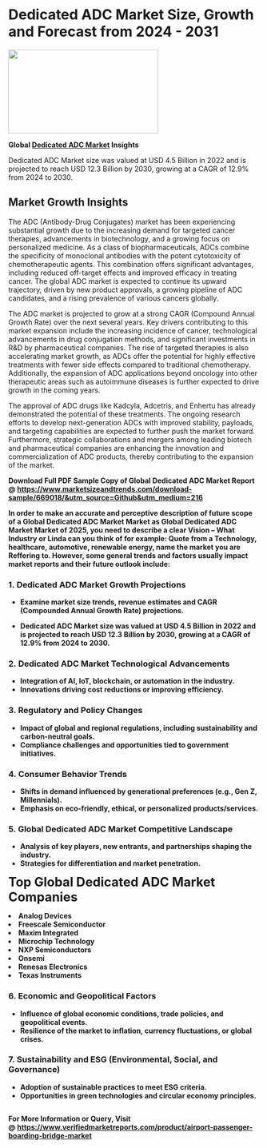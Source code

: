 <H1>Dedicated ADC Market Size, Growth and Forecast from 2024 - 2031</H1><img class="aligncenter size-medium wp-image-584254" src="https://thirdeyenews.in/wp-content/uploads/2024/09/Global-Market-Research-300x168.jpeg" alt="" width="300" height="168" /><p><strong>Global&nbsp;<a href="https://www.marketsizeandtrends.com/download-sample/669018/&amp;utm_source=Github&utm_medium=216">Dedicated ADC Market</a> Insights</strong></p><p>Dedicated ADC Market size was valued at USD 4.5 Billion in 2022 and is projected to reach USD 12.3 Billion by 2030, growing at a CAGR of 12.9% from 2024 to 2030.</p><p><h2>Market Growth Insights</h2> <p>The ADC (Antibody-Drug Conjugates) market has been experiencing substantial growth due to the increasing demand for targeted cancer therapies, advancements in biotechnology, and a growing focus on personalized medicine. As a class of biopharmaceuticals, ADCs combine the specificity of monoclonal antibodies with the potent cytotoxicity of chemotherapeutic agents. This combination offers significant advantages, including reduced off-target effects and improved efficacy in treating cancer. The global ADC market is expected to continue its upward trajectory, driven by new product approvals, a growing pipeline of ADC candidates, and a rising prevalence of various cancers globally.</p> <p><strong></strong></p> <p>The ADC market is projected to grow at a strong CAGR (Compound Annual Growth Rate) over the next several years. Key drivers contributing to this market expansion include the increasing incidence of cancer, technological advancements in drug conjugation methods, and significant investments in R&D by pharmaceutical companies. The rise of targeted therapies is also accelerating market growth, as ADCs offer the potential for highly effective treatments with fewer side effects compared to traditional chemotherapy. Additionally, the expansion of ADC applications beyond oncology into other therapeutic areas such as autoimmune diseases is further expected to drive growth in the coming years.</p> <p>The approval of ADC drugs like Kadcyla, Adcetris, and Enhertu has already demonstrated the potential of these treatments. The ongoing research efforts to develop next-generation ADCs with improved stability, payloads, and targeting capabilities are expected to further push the market forward. Furthermore, strategic collaborations and mergers among leading biotech and pharmaceutical companies are enhancing the innovation and commercialization of ADC products, thereby contributing to the expansion of the market.</p> <p><strong></p><p><span class=""><strong>Download Full PDF Sample Copy of Global Dedicated ADC Market Report</strong> @ <a href="https://www.marketsizeandtrends.com/download-sample/669018/&amp;utm_source=Github&utm_medium=216" target="_blank">https://www.marketsizeandtrends.com/download-sample/669018/&amp;utm_source=Github&utm_medium=216</a></span></p><p>In order to make an accurate and perceptive description of future scope of a Global&nbsp;Dedicated ADC Market Market as Global&nbsp;Dedicated ADC Market Market of 2025, you need to describe a clear Vision &ndash; What Industry or Linda can you think of for example: Quote from a Technology, healthcare, automotive, renewable energy, name the market you are Reffering to. However, some general trends and factors usually impact market reports and their future outlook include:</p><h3>1.&nbsp;<strong>Dedicated ADC Market Growth Projections</strong></h3><ul><li>Examine market size trends, revenue estimates and CAGR (Compounded Annual Growth Rate) projections.</li><li><p>Dedicated ADC Market size was valued at USD 4.5 Billion in 2022 and is projected to reach USD 12.3 Billion by 2030, growing at a CAGR of 12.9% from 2024 to 2030.</p></li></ul><h3>2.&nbsp;<strong>Dedicated ADC Market Technological Advancements</strong></h3><ul><li>Integration of AI, IoT, blockchain, or automation in the industry.</li><li>Innovations driving cost reductions or improving efficiency.</li></ul><h3>3.&nbsp;<strong>Regulatory and Policy Changes</strong></h3><ul><li>Impact of global and regional regulations, including sustainability and carbon-neutral goals.</li><li>Compliance challenges and opportunities tied to government initiatives.</li></ul><h3>4.&nbsp;<strong>Consumer Behavior Trends</strong></h3><ul><li>Shifts in demand influenced by generational preferences (e.g., Gen Z, Millennials).</li><li>Emphasis on eco-friendly, ethical, or personalized products/services.</li></ul><h3>5.&nbsp;<strong>Global Dedicated ADC Market Competitive Landscape</strong></h3><ul><li>Analysis of key players, new entrants, and partnerships shaping the industry.</li><li>Strategies for differentiation and market penetration.</li></ul><p data-pm-slice="1 1 []"><span style="color: inherit; font-family: inherit; font-size: 25px;">Top Global Dedicated ADC Market Companies</span></p><div class="" data-test-id=""><p><li>Analog Devices</li><li> Freescale Semiconductor</li><li> Maxim Integrated</li><li> Microchip Technology</li><li> NXP Semiconductors</li><li> Onsemi</li><li> Renesas Electronics</li><li> Texas Instruments</li></p></div><h3>6.&nbsp;<strong>Economic and Geopolitical Factors</strong></h3><ul><li>Influence of global economic conditions, trade policies, and geopolitical events.</li><li>Resilience of the market to inflation, currency fluctuations, or global crises.</li></ul><h3>7.&nbsp;<strong>Sustainability and ESG (Environmental, Social, and Governance)</strong></h3><ul><li>Adoption of sustainable practices to meet ESG criteria.</li><li>Opportunities in green technologies and circular economy principles.</li></ul><h2><strong style="font-size: 14px;">For More Information or Query, Visit @&nbsp;</strong><a style="background-color: #ffffff; font-size: 14px;" href="https://www.marketsizeandtrends.com/report/dedicated-adc-market/" target="_blank">https://www.verifiedmarketreports.com/product/airport-passenger-boarding-bridge-market</a></h2>
